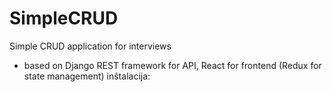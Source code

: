 # SimpleCRUD
Simple CRUD application for interviews

- based on Django REST framework for API, React for frontend (Redux for state management)
inštalacija:
